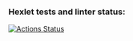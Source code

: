 ### Hexlet tests and linter status:
[![Actions Status](https://github.com/nummyn0rih/dom-react-redux-project-lvl4/workflows/hexlet-check/badge.svg)](https://github.com/nummyn0rih/dom-react-redux-project-lvl4/actions)